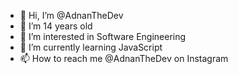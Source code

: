 - 👋 Hi, I’m @AdnanTheDev
- 💞️ I’m 14 years old
- 👀 I’m interested in Software Engineering
- 🌱 I’m currently learning JavaScript
- 📫 How to reach me @AdnanTheDev on Instagram

<!---
AdnanTheDev/AdnanTheDev is a ✨ special ✨ repository because its `README.md` (this file) appears on your GitHub profile.
You can click the Preview link to take a look at your changes.
--->

